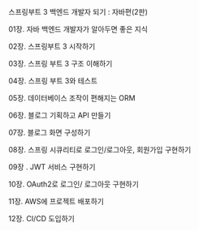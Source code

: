 스프링부트 3 백엔드 개발자 되기 : 자바편(2판) 

01장. 자바 백엔드 개발자가 알아두면 좋은 지식 

02장. 스프링부트 3 시작하기 

03장. 스프링 부트 3 구조 이해하기 

04장. 스프링 부트 3와 테스트 

05장. 데이터베이스 조작이 편해지는 ORM

06장. 블로그 기획하고 API 만들기 

07장. 블로그 화면 구성하기 

08장. 스프링 시큐리티로 로그인/로그아웃, 회원가입 구현하기 

09장 . JWT 서비스 구현하기 

10장. OAuth2로 로그인/ 로그아웃 구현하기 

11장. AWS에 프로젝트 배포하기 

12장. CI/CD 도입하기 
